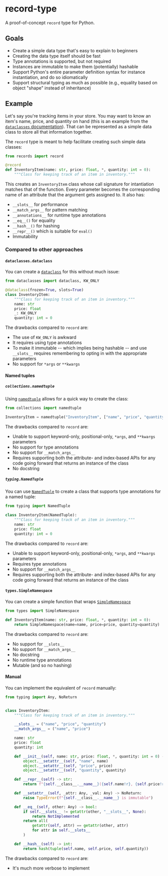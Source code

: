 # record-type

A proof-of-concept `record` type for Python.

## Goals

- Create a simple data type that's easy to explain to beginners
- Creating the data type itself should be fast
- Type annotations is supported, but not required
- Instances are immutable to make them (potentially) hashable
- Support Python's entire parameter definition syntax for instance
  instantiation, and do so idiomatically
- Support structural typing as much as possible (e.g., equality based on object
  "shape" instead of inheritance)

## Example

Let's say you're tracking items in your store. You may want to know an item's
name, price, and quantity on hand (this is an example from the
[`dataclasses` documentation](https://docs.python.org/3/library/dataclasses.html)).
That can be represented as a simple data class to store all that information
together.

The `record` type is meant to help facilitate creating such simple data classes:

```python
from records import record

@record
def InventoryItem(name: str, price: float, *, quantity: int = 0):
    """Class for keeping track of an item in inventory."""
```

This creates an `InventoryItem` class whose call signature for intantiation
matches that of the function. Every parameter becomes the corresponding name of
an attribute that the argument gets assigned to. It also has:

- `__slots__` for performance
- `__match_args__` for pattern matching
- `__annotations__` for runtime type annotations
- `__eq__()` for equality
- `__hash__()` for hashing
- `__repr__()` which is suitable for `eval()`
- Immutability

### Compared to other approaches

#### `dataclasses.dataclass`

You can create a
[`dataclass`](https://docs.python.org/3/library/dataclasses.html#dataclasses.dataclass)
for this without much issue:

```python
from dataclasses import dataclass, KW_ONLY

@dataclass(frozen=True, slots=True)
class InventoryItem:
    """Class for keeping track of an item in inventory."""
    name: str
    price: float
    _: KW_ONLY
    quantity: int = 0
```

The drawbacks compared to `record` are:

- The use of `KW_ONLY` is awkward
- It requires using type annotations
- To make it immutable -- which implies being hashable -- and use `__slots__`
  requires remembering to opting in with the appropriate parameters
- No support for `*args` or `**kwargs`

#### Named tuples

##### `collections.namedtuple`

Using
[`namedtuple`](https://docs.python.org/3/library/collections.html#collections.namedtuple)
allows for a quick way to  create the class:

```python
from collections import namedtuple

InventoryItem = namedtuple("InventoryItem", ["name", "price", "quantity"])
```

The drawbacks compared to `record` are:

- Unable to support keyword-only, positional-only, `*args`, and `**kwargs`
  parameters
- No support for type annotations
- No support for `__match_args__`
- Requires supporting both the attribute- and index-based APIs for any code
  going forward that returns an instance of the class
- No docstring

##### `typing.NamedTuple`

You can use
[`NamedTuple`](https://docs.python.org/3/library/typing.html#typing.NamedTuple)
to create a class that supports type annotations for a named tuple:

```python
from typing import NamedTuple

class InventoryItem(NamedTuple):
    """Class for keeping track of an item in inventory."""
    name: str
    price: float
    quantity: int = 0
```

The drawbacks compared to `record` are:

- Unable to support keyword-only, positional-only, `*args`, and `**kwargs`
  parameters
- Requires type annotations
- No support for `__match_args__`
- Requires supporting both the attribute- and index-based APIs for any code
  going forward that returns an instance of the class

#### `types.SimpleNamespace`

You can create a simple function that wraps
[`SimpleNamespace`](https://docs.python.org/3/library/types.html#types.SimpleNamespace)

```python
from types import SimpleNamespace

def InventoryItem(name: str, price: float, *, quantity: int = 0):
    return SimpleNamespace(name=name, price=price, quantity=quantity)
```

The drawbacks compared to `record` are:

- No support for `__slots__`
- No support for `__match_args__`
- No docstring
- No runtime type annotations
- Mutable (and so no hashing)

#### Manual

You can implement the equivalent of `record` manually:

```python
from typing import Any, NoReturn


class InventoryItem:
    """Class for keeping track of an item in inventory."""

    __slots__ = ("name", "price", "quantity")
    __match_args__ = ("name", "price")

    name: str
    price: float
    quantity: int

    def __init__(self, name: str, price: float, *, quantity: int = 0) -> None:
        object.__setattr__(self, "name", name)
        object.__setattr__(self, "price", price)
        object.__setattr__(self, "quantity", quantity)

    def __repr__(self) -> str:
        return f"{self.__class__.__name__}({self.name!r}, {self.price!r}, quantity={self.quantity!r})"

    def __setattr__(self, _attr: Any, _val: Any) -> NoReturn:
        raise TypeError(f"{self.__class__.__name__} is immutable")

    def __eq__(self, other: Any) -> bool:
        if self.__slots__ != getattr(other, "__slots__", None):
            return NotImplemented
        return all(
            getattr(self, attr) == getattr(other, attr)
            for attr in self.__slots__
        )

    def __hash__(self) -> int:
        return hash(tuple(self.name, self.price, self.quantity))
```

The drawbacks compared to `record` are:

- It's much more verbose to implement
